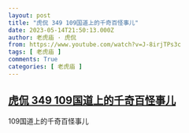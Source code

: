 ```yaml
---
layout: post
title: "虎侃 349 109国道上的千奇百怪事儿"
date: 2023-05-14T21:50:13.000Z
author: 老虎庙 · 虎侃
from: https://www.youtube.com/watch?v=J-8irjTPs3c
tags: [ 老虎庙 ]
comments: True
categories: [ 老虎庙 ]
---
```

<!--1684101013000-->
[虎侃 349 109国道上的千奇百怪事儿](https://www.youtube.com/watch?v=J-8irjTPs3c)
------

<div>
109国道上的千奇百怪事儿
</div>
